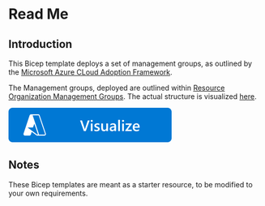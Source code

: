 # Read Me

## Introduction

This Bicep template deploys a set of management groups, as outlined by the [Microsoft Azure CLoud Adoption Framework](https://learn.microsoft.com/en-us/azure/cloud-adoption-framework/).

The Management groups, deployed are outlined within [Resource Organization Management Groups](https://learn.microsoft.com/en-us/azure/cloud-adoption-framework/ready/landing-zone/design-area/resource-org-management-groups).  The actual structure is visualized [here](https://learn.microsoft.com/en-us/azure/cloud-adoption-framework/ready/landing-zone/design-area/media/sub-org.png).

[![Visualize](https://raw.githubusercontent.com/Azure/azure-quickstart-templates/master/1-CONTRIBUTION-GUIDE/images/visualizebutton.svg?sanitize=true)](http://armviz.io/#/?load=https%3A%2F%2Fraw.githubusercontent.com%2Fdrewkg%2FAzure%2F%2FARM%2FResource%2FManagementGroups%2FazureDeploy.json)

## Notes

These Bicep templates are meant as a starter resource, to be modified to your own requirements.
